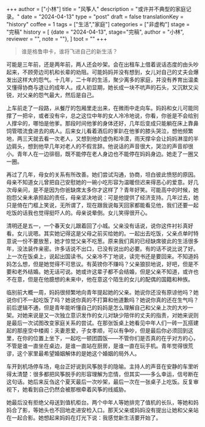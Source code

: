 +++
author = ["小林"]
title = "风筝人"
description = "或许并不典型的家庭记录。"
date = "2024-04-13"
type = "post"
draft = false
translationKey = "history"
coffee = 1
tags = ["生活","家庭"]
categories = ["非虚构"]
stage = "完稿"
history = [
  {date = "2024-04-13", stage="完稿", author = "小林", reviewer = "", note = ""},
]
toot = ""
+++

> 谁是格鲁申卡，谁将飞进自己的新生活？

可能是三年前，还是两年前，两人还会吵架。会在出租车上借着说话态度的由头吵起来，不顾旁边司机和长辈的劝阻。可能妈妈并没有想到，女儿对自己的丈夫会爆发出这样大的怨气。十几年，二十年的生活，聚少离多的家庭，并没有养育出温柔又懂得协商与退让的成年人。成人初显期，她长成一块不吭声的石头，又沉默又尖锐，对父亲的怨气最大，然后是自己。

上车前走了一段路，从餐厅的包厢里走出来，在微雨中走向车。妈妈和女儿可能同撑了一把伞，或者没有伞，总之这位中年的女人冷冷地说，你看，你爸是不会给别人撑伞的，哪怕是他爹。那段时间他爹的身体还好，几年后变成只能躺在床上靠鼻饲管喂流食进去的病人。后来女儿看着酒后的爹趴在他爹的膝头哭泣，想他频繁地，两三天就去看一次老人，又想到他的虚伪和冷漠，雨天撑伞会让妈妈淋湿的半边肩头，想到他早几年对老人的不假言辞。他说话的声音很大，哭泣的声音却很小。青年人在一边徘徊，既不能停在老人身边也不能停在妈妈身边。她走了一圈又一圈。

再过了几年，母女的关系有所改善。她们尝试沟通，协商，坦白彼此愤怒的原因。母亲不知道女儿曾把自己安慰她的一碗小吃形容为温暖但迟来得恶心的爱意。好几次母亲问，是不是因为你爸缺席太多你才这样了？青年好笑。可能高中的时候，她抱怨父亲未承担起的责任，母亲坚决地说：可是他提供了经济支持。几年过去，她只是倚在门框上笑说，无所谓了，现在跟我说每天回家都能看见他，我们还要一起吃饭的话我也觉得挺吓人的。母亲说晕倒。女儿笑得很开心。

清明还是五一，一个春天女儿跟着回了小城。父亲没有话说，说你这件衬衫真好看。女儿说嗯。其实她记得这是父母之前买给她的。一起出去吃饭，父亲点单时特意说一份不要放葱，她才惊觉父亲不吃葱。原来我们真的已经缺席彼此的生活很多年，没法装作亲密。许多话说不出口，已没有说出的必要。有的话不说比说了好。上一次在饭桌上，说起出国读书。父亲冷不丁地说，读完书还是要回来。不知道妈妈怎么想，但是她觉得不可思议。有英镑你不赚吗？父亲狼狈地说，好吧，但是不要和老外结婚。她无话可说。她或许这辈子都不会结婚，但是父亲不知道，或许也不在意，但是在他臆想的未来中，他在意这个陌生的女儿的配偶的国籍和种族。

临别前大概一周，妈妈很频繁地向青年提起她的父亲。她说你还没有原谅他吗？她说你们不一起吃饭了吗？她说你真的不打算和他道歉吗？她说你真的还在生气吗？前后逻辑不通，但是青年能听懂自己的妈妈是怎么理解自己和父亲上次的大吵一架。对她来说是又一次独立意识发作的女儿对缺少陪伴的丈夫的指责，对她来说则是最后一次试图改变家庭关系的尝试。在那张饭桌上她看见中年人们一砖一瓦搭建起的那座空中楼阁：夫妻恩爱，子女孝顺，可以有争吵，但是最后你必须回到这里，在你的位置上坐下，一起吃一顿团圆饭——不管你们是否真的在乎对方的心，不管是谁一直坐在桌边，是谁一直站在厨房，是谁一直在玩手机。青年觉得很荒谬，这个家里最希望婚姻解体的是她这个婚姻的局外人。

车开到机场停车场，电台正好说到风筝脱手的隐喻。主持人的声音在安静的车里听得太清楚：很多都把风筝脱手的形容理解为恋情，但其实——多么幸运，信号断在这句话。她后来反刍这个夏天最后一次吵架，最后一次在一张桌子上吃饭。反复审视下，她看到自己仍然会被那根牵着风筝的线威胁。

她最后没有拒绝父母送到值机柜台。两个中年人等她排完了值机的长队，等她和妈妈合了影，等她头也不回地走进安检入口。那天父亲或妈妈没有提出让她和父亲站在一起合影。她想起来妈妈在灯光下说：我感觉新生活要开始了。
